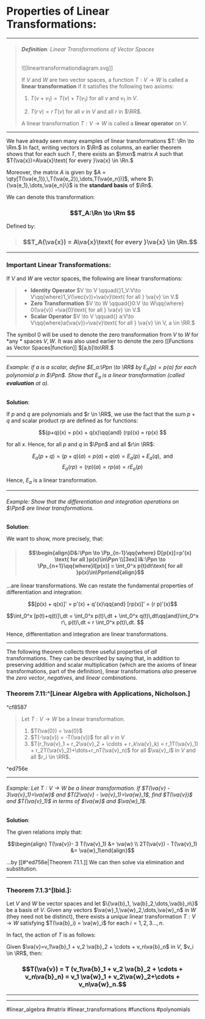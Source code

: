 # Properties of Linear Transformations:
***

> ###### **Definition**: Linear Transformations of Vector Spaces
>![[lineartransformationdiagram.svg]]
>
>If $V$ and $W$ are two vector spaces, a function $T:V\to W$ is called a **linear transformation** if it satisfies the following two axioms:
>1. $T(v+v_1) = T(v) + T(v_1)$ for all $v$ and $v_1$ in $V$.
>
>2. $T(r\,v) = r\,T(v)$ for all $v$ in $V$ and all $r$ in $\RR$.
>
> A linear transformation $T:V\to W$ is called a **linear operator** on $V$.

***

We have already seen many examples of linear transformations $T: \Rn \to \Rm.$ In fact, writing vectors 	in $\Rn$ as columns, an earlier theorem shows that 	for each such $T$, there exists an $\mxn$ matrix $A$ such that $T(\va{x})=A\va{x}\text{ for every }\va{x} \in \Rn.$

Moreover, the matrix $A$ is given by $A = \qty[T(\va{e_1}),\,T(\va{e_2}),\dots,T(\va{e_n})]$, where $\{\va{e_1},\dots,\va{e_n}\}$ is the **standard basis** of $\Rn$.

We can denote this transformation:

 ### $$T_A:\Rn \to \Rm $$
 
Defined by:

> ### $$T_A(\va{x}) = A\va{x}\text{ for every }\va{x} \in \Rn.$$
***

### **Important Linear Transformations:**

If $V$ and $W$ are vector spaces, the following are linear transformations:
>- **Identity Operator** $V \to V \qquad{}1_V:V\to V\qq{where}1_V(\vec{v})=\va{v}\text{ for all } \va{v} \in V.$
>- **Zero Transformation** $V \to W \qquad{}0:V \to W\qq{where} 0(\va{v}) =\va{0}\text{ for all } \va{v} \in V.$
>- **Scalar Operator** $V \to V \qquad{} a:V\to V\qq{where}a(\va{v})=\va{v}\text{ for all } \va{v} \in V, a \in \RR.$

The symbol 0 will be used to denote the zero transformation from $V$ to $W$ for *any * spaces $V,W$. It was also used earlier to denote the 	zero [[Functions as Vector Spaces|function]] $[a,b]\to\RR.$

***

###### *Example*: if $a$ is a scalar, define $E_a:\Ppn \to \RR$ by $E_a(p) = p(a)$ for each polynomial $p$ in $\Ppn$. Show that $E_a$ is a *linear transformation* (called **evaluation** at $a$). 

**Solution**: 

If $p$ and $q$ are polynomials and $r \in \RR$, we use the fact that the sum $p+q$ and scalar product $rp$ are defined as for functions:

$$(p+q)(x) = p(x) + q(x)\qq{and} (rp)(x) = rp(x) $$

for all $x$. Hence, for all $p$ and $q$ in $\Ppn$ and all $r\in \RR$:

$$E_a(p+q) = (p+q)(a) = p(a) + q(a) = E_a(p) + E_a(q), \text{ and} $$
$$E_a(rp) = (rp)(a) = rp(a) =  rE_a(p)$$

Hence, $E_a$ is a linear transformation.


***
###### *Example:* Show that the differentiation and integration operations on $\Ppn$ are linear transformations. 

**Solution**: 

We want to show, more precisely, that:

> #### $$\begin{align}D&:\Ppn \to \Pp_{n-1}\qq{where} D[p(x)]=p'(x) \text{ for all }p(x)\in\Ppn \\[3ex] I&:\Ppn \to \Pp_{n+1}\qq{where}I[p(x)] = \int_0^x p(t)dt\text{ for all }p(x)\in\Ppn\end{align}$$

...are linear transformations. We can restate the fundamental properties of differentiation and integration:

$$[p(x) + q(x)]' = p'(x) + q'(x)\qq{and} [rp(x)]' = (r p)'(x)$$


$$\int_0^x [p(t)+q(t)]\,dt = \int_0^x p(t)\,dt + \int_0^x q(t)\,dt\qq{and}\int_0^x r\, p(t)\,dt = r \int_0^x p(t)\,dt. $$

Hence, differentiation and integration are linear transformations. 

***

The following theorem collects three useful properties of *all* transformations. They can be described by saying that, in addition to preserving addition and scalar multiplication (which are the axioms of linear transformations, part of the definition), linear transformations *also* preserve the *zero vector*, *negatives*, and *linear combinations*. 

### Theorem 7.11:^[Linear Algebra with Applications, Nicholson.]

^cf8587

> Let $T: V \to W$ be a linear transformation.
> 1. $T(\va{0}) = \va{0}$
> 2. $T(-\va{v}) = -T(\va{v})$ for all $v$ in $V$
> 3. $T(r_1\va{v}_1 + r_2\va{v}_2 + \cdots + r_k\va{v}_k) = r_1T(\va{v}_1) + r_2T(\va{v}_2)+\dots+r_nT(\va{v}_n)$ for all $\va{v}_i$ in $V$ and all $r_i \in \RR$.

^ed756e

***
###### Example: Let $T: V\to W$ be a linear transformation. If $T(\va{v} - 3\va{v}_1)=\va{w}$ and $T(2\va{v} - \va{v}_1)=\va{w}_1$, find $T(\va{v})$ and $T(\va{v}_1)$ in terms of $\va{w}$ and $\va{w}_1$.

**Solution**:

The given relations imply that:

$$\begin{align} T(\va{v})- 3 T(\va{v}_1) &= \va{w} \\ 2T(\va{v}) - T(\va{v}_1) &= \va{w}_1\end{align}$$


...by [[#^ed756e|Theorem 7.1.1.]] We can then solve via elimination and substitution. 



***

### Theorem 7.1.3^[Ibid.]: 
Let $V$ and $W$ be vector spaces and let $\{\va{b}_1, \va{b}_2,\dots,\va{b}_n\}$ be a basis of $V$. Given any vectors $\va{w}_1,\va{w}_2,\dots,\va{w}_n$ in $W$ (they need not be distinct), there exists a *unique* linear transformation $T:V\to W$ satisfying $T(\va{b}_i) = \va{w}_i$ for each $i = 1,2,3\dots,n$. 

In fact, the action of $T$ is as follows:

Given $\va{v}=v_1\va{b}_1 + v_2 \va{b}_2 + \cdots + v_n\va{b}_n$ in $V$, $v_i \in \RR$, then:

### $$T(\va{v}) = T (v_1\va{b}_1 + v_2 \va{b}_2 + \cdots + v_n\va{b}_n) = v_1 \va{w}_1 + v_2\va{w}_2+\cdots + v_n\va{w}_n.$$

***



***

#linear_algebra #matrix #linear_transformations #functions #polynomials 
	